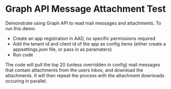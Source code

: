 # Graph API Message Attachment Test
Demonstrate using Graph API to read mail messages and attachments. To run this demo:

* Create an app registration in AAD, no specific permissions required
* Add the tenant id and client id of the app as config items (either create a appsettings.json file, or pass in as paramaters)
* Run code

The code will pull the top 20 (unless overridden in config) mail messages that contain attachments from the users inbox, and download the attachments. It will then repeat the process with the attachment downloads occuring in parallel.
